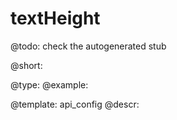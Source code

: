 textHeight
=============

@todo:
	check the autogenerated stub


@short:
	

@type: 
@example:


@template:	api_config
@descr:


